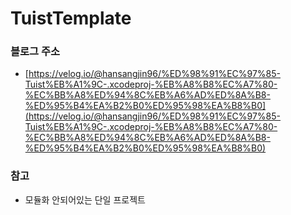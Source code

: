 # TuistTemplate

### 블로그 주소
- [https://velog.io/@hansangjin96/%ED%98%91%EC%97%85-Tuist%EB%A1%9C-.xcodeproj-%EB%A8%B8%EC%A7%80-%EC%BB%A8%ED%94%8C%EB%A6%AD%ED%8A%B8-%ED%95%B4%EA%B2%B0%ED%95%98%EA%B8%B0](https://velog.io/@hansangjin96/%ED%98%91%EC%97%85-Tuist%EB%A1%9C-.xcodeproj-%EB%A8%B8%EC%A7%80-%EC%BB%A8%ED%94%8C%EB%A6%AD%ED%8A%B8-%ED%95%B4%EA%B2%B0%ED%95%98%EA%B8%B0)

### 참고
-  모듈화 안되어있는 단일 프로젝트 
